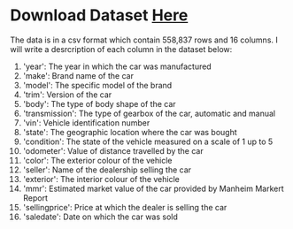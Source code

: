 # Download Dataset [Here](https://drive.google.com/file/d/1T9amEB03ZVa-_ymJZp0wXhqgftnAzjLW/view?usp=drive_link)
The data is in a csv format which contain 558,837 rows and 16 columns.
I will write a desrcription of each column in the dataset below:
1. 'year': The year in which the car was manufactured
2. 'make': Brand name of the car
3. 'model': The specific model of the brand
4. 'trim': Version of the car
5. 'body': The type of body shape of the car
6. 'transmission': The type of gearbox of the car, automatic and manual
7. 'vin': Vehicle identification number
8. 'state': The geographic location where the car was bought
9. 'condition': The state of the vehicle measured on a scale of 1 up to 5
10. 'odometer': Value of distance travelled by the car
11. 'color': The exterior colour of the vehicle
12. 'seller': Name of the dealership selling the car
13. 'exterior': The interior colour of the vehicle
14. 'mmr': Estimated market value of the car provided by Manheim Markert Report
15. 'sellingprice': Price at which the dealer is selling the car
16. 'saledate': Date on which the car was sold
